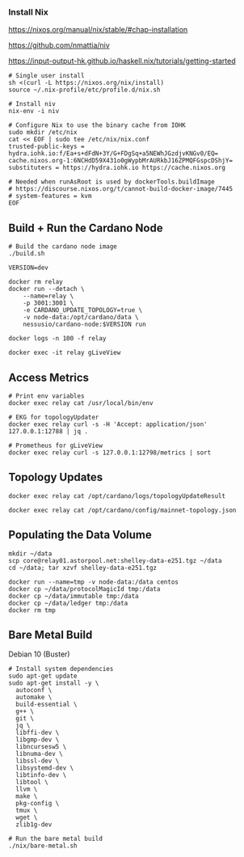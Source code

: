 
### Install Nix

https://nixos.org/manual/nix/stable/#chap-installation

https://github.com/nmattia/niv

https://input-output-hk.github.io/haskell.nix/tutorials/getting-started

```
# Single user install
sh <(curl -L https://nixos.org/nix/install)
source ~/.nix-profile/etc/profile.d/nix.sh

# Install niv
nix-env -i niv

# Configure Nix to use the binary cache from IOHK
sudo mkdir /etc/nix
cat << EOF | sudo tee /etc/nix/nix.conf
trusted-public-keys = hydra.iohk.io:f/Ea+s+dFdN+3Y/G+FDgSq+a5NEWhJGzdjvKNGv0/EQ= cache.nixos.org-1:6NCHdD59X431o0gWypbMrAURkbJ16ZPMQFGspcDShjY=
substituters = https://hydra.iohk.io https://cache.nixos.org

# Needed when runAsRoot is used by dockerTools.buildImage
# https://discourse.nixos.org/t/cannot-build-docker-image/7445
# system-features = kvm
EOF
```

## Build + Run the Cardano Node

```
# Build the cardano node image
./build.sh

VERSION=dev

docker rm relay
docker run --detach \
    --name=relay \
    -p 3001:3001 \
    -e CARDANO_UPDATE_TOPOLOGY=true \
    -v node-data:/opt/cardano/data \
    nessusio/cardano-node:$VERSION run

docker logs -n 100 -f relay

docker exec -it relay gLiveView
```

## Access Metrics

```
# Print env variables
docker exec relay cat /usr/local/bin/env

# EKG for topologyUpdater
docker exec relay curl -s -H 'Accept: application/json' 127.0.0.1:12788 | jq .

# Prometheus for gLiveView
docker exec relay curl -s 127.0.0.1:12798/metrics | sort
```

## Topology Updates

```
docker exec relay cat /opt/cardano/logs/topologyUpdateResult

docker exec relay cat /opt/cardano/config/mainnet-topology.json
```

## Populating the Data Volume

```
mkdir ~/data
scp core@relay01.astorpool.net:shelley-data-e251.tgz ~/data
cd ~/data; tar xzvf shelley-data-e251.tgz

docker run --name=tmp -v node-data:/data centos
docker cp ~/data/protocolMagicId tmp:/data
docker cp ~/data/immutable tmp:/data
docker cp ~/data/ledger tmp:/data
docker rm tmp
```

## Bare Metal Build

Debian 10 (Buster)

```
# Install system dependencies
sudo apt-get update
sudo apt-get install -y \
  autoconf \
  automake \
  build-essential \
  g++ \
  git \
  jq \
  libffi-dev \
  libgmp-dev \
  libncursesw5 \
  libnuma-dev \
  libssl-dev \
  libsystemd-dev \
  libtinfo-dev \
  libtool \
  llvm \
  make \
  pkg-config \
  tmux \
  wget \
  zlib1g-dev

# Run the bare metal build
./nix/bare-metal.sh
```
